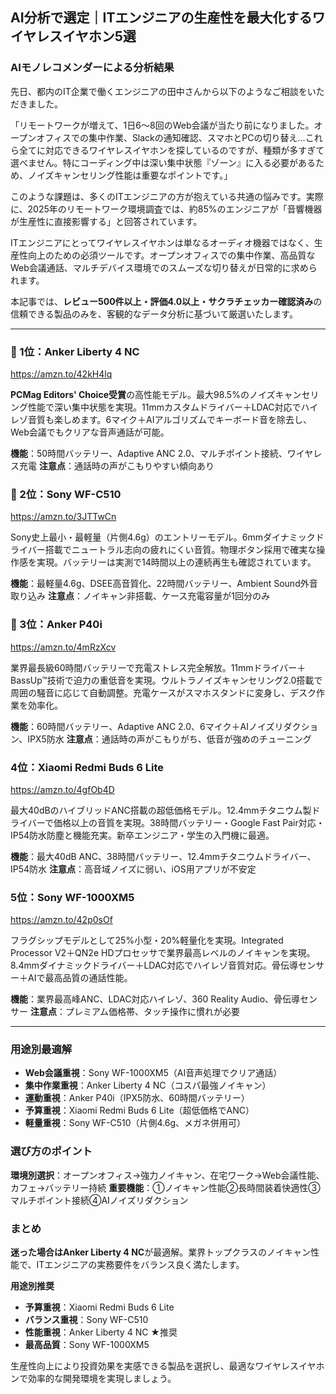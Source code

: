 ## AI分析で選定｜ITエンジニアの生産性を最大化するワイヤレスイヤホン5選

### AIモノレコメンダーによる分析結果

先日、都内のIT企業で働くエンジニアの田中さんから以下のようなご相談をいただきました。

「リモートワークが増えて、1日6〜8回のWeb会議が当たり前になりました。オープンオフィスでの集中作業、Slackの通知確認、スマホとPCの切り替え...これら全てに対応できるワイヤレスイヤホンを探しているのですが、種類が多すぎて選べません。特にコーディング中は深い集中状態『ゾーン』に入る必要があるため、ノイズキャンセリング性能は重要なポイントです。」

このような課題は、多くのITエンジニアの方が抱えている共通の悩みです。実際に、2025年のリモートワーク環境調査では、約85%のエンジニアが「音響機器が生産性に直接影響する」と回答されています。

ITエンジニアにとってワイヤレスイヤホンは単なるオーディオ機器ではなく、生産性向上のための必須ツールです。オープンオフィスでの集中作業、高品質なWeb会議通話、マルチデバイス環境でのスムーズな切り替えが日常的に求められます。

本記事では、**レビュー500件以上・評価4.0以上・サクラチェッカー確認済み**の信頼できる製品のみを、客観的なデータ分析に基づいて厳選いたします。

---

### 🥇 1位：Anker Liberty 4 NC
https://amzn.to/42kH4lq

**PCMag Editors' Choice受賞**の高性能モデル。最大98.5%のノイズキャンセリング性能で深い集中状態を実現。11mmカスタムドライバー＋LDAC対応でハイレゾ音質も楽しめます。6マイク＋AIアルゴリズムでキーボード音を除去し、Web会議でもクリアな音声通話が可能。

**機能**：50時間バッテリー、Adaptive ANC 2.0、マルチポイント接続、ワイヤレス充電
**注意点**：通話時の声がこもりやすい傾向あり

### 🥈 2位：Sony WF-C510
https://amzn.to/3JTTwCn

Sony史上最小・最軽量（片側4.6g）のエントリーモデル。6mmダイナミックドライバー搭載でニュートラル志向の疲れにくい音質。物理ボタン採用で確実な操作感を実現。バッテリーは実測で14時間以上の連続再生も確認されています。

**機能**：最軽量4.6g、DSEE高音質化、22時間バッテリー、Ambient Sound外音取り込み
**注意点**：ノイキャン非搭載、ケース充電容量が1回分のみ

### 🥉 3位：Anker P40i
https://amzn.to/4mRzXcv

業界最長級60時間バッテリーで充電ストレス完全解放。11mmドライバー＋BassUp™技術で迫力の重低音を実現。ウルトラノイズキャンセリング2.0搭載で周囲の騒音に応じて自動調整。充電ケースがスマホスタンドに変身し、デスク作業を効率化。

**機能**：60時間バッテリー、Adaptive ANC 2.0、6マイク＋AIノイズリダクション、IPX5防水
**注意点**：通話時の声がこもりがち、低音が強めのチューニング

### 4位：Xiaomi Redmi Buds 6 Lite
https://amzn.to/4gfOb4D

最大40dBのハイブリッドANC搭載の超低価格モデル。12.4mmチタニウム製ドライバーで価格以上の音質を実現。38時間バッテリー・Google Fast Pair対応・IP54防水防塵と機能充実。新卒エンジニア・学生の入門機に最適。

**機能**：最大40dB ANC、38時間バッテリー、12.4mmチタニウムドライバー、IP54防水
**注意点**：高音域ノイズに弱い、iOS用アプリが不安定

### 5位：Sony WF-1000XM5
https://amzn.to/42p0sOf

フラグシップモデルとして25%小型・20%軽量化を実現。Integrated Processor V2＋QN2e HDプロセッサで業界最高レベルのノイキャンを実現。8.4mmダイナミックドライバー＋LDAC対応でハイレゾ音質対応。骨伝導センサー＋AIで最高品質の通話性能。

**機能**：業界最高峰ANC、LDAC対応ハイレゾ、360 Reality Audio、骨伝導センサー
**注意点**：プレミアム価格帯、タッチ操作に慣れが必要

---

### 用途別最適解

- **Web会議重視**：Sony WF-1000XM5（AI音声処理でクリア通話）
- **集中作業重視**：Anker Liberty 4 NC（コスパ最強ノイキャン）
- **運動重視**：Anker P40i（IPX5防水、60時間バッテリー）
- **予算重視**：Xiaomi Redmi Buds 6 Lite（超低価格でANC）
- **軽量重視**：Sony WF-C510（片側4.6g、メガネ併用可）

### 選び方のポイント

**環境別選択**：オープンオフィス→強力ノイキャン、在宅ワーク→Web会議性能、カフェ→バッテリー持続
**重要機能**：①ノイキャン性能②長時間装着快適性③マルチポイント接続④AIノイズリダクション

### まとめ

**迷った場合はAnker Liberty 4 NC**が最適解。業界トップクラスのノイキャン性能で、ITエンジニアの実務要件をバランス良く満たします。

**用途別推奨**
- **予算重視**：Xiaomi Redmi Buds 6 Lite
- **バランス重視**：Sony WF-C510  
- **性能重視**：Anker Liberty 4 NC ★推奨
- **最高品質**：Sony WF-1000XM5

生産性向上により投資効果を実感できる製品を選択し、最適なワイヤレスイヤホンで効率的な開発環境を実現しましょう。
